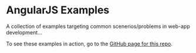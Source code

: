 # AngularJS Examples

A collection of examples targeting common scenerios/problems in web-app development...

To see these examples in action, go to the [GitHub page for this repo](http://mandarinconlabarba.github.io/angular-examples/).
